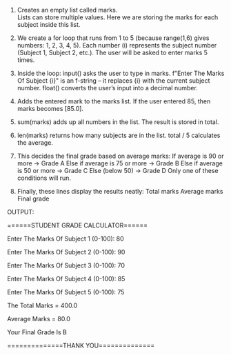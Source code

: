 1. Creates an empty list called marks.       
Lists can store multiple values.
Here we are storing the marks for each subject inside this list.


2. We create a for loop that runs from 1 to 5 (because range(1,6) gives numbers: 1, 2, 3, 4, 5).
Each number (i) represents the subject number (Subject 1, Subject 2, etc.).
The user will be asked to enter marks 5 times.


3. Inside the loop:
input() asks the user to type in marks.
f"Enter The Marks Of Subject {i}" is an f-string – it replaces {i} with the current subject number.
float() converts the user’s input into a decimal number.


4. Adds the entered mark to the marks list.
If the user entered 85, then marks becomes [85.0].


5. sum(marks) adds up all numbers in the list.
The result is stored in total.


6. len(marks) returns how many subjects are in the list.
total / 5 calculates the average.


7. This decides the final grade based on average marks:
If average is 90 or more → Grade A
Else if average is 75 or more → Grade B
Else if average is 50 or more → Grade C
Else (below 50) → Grade D
Only one of these conditions will run.


7. Finally, these lines display the results neatly:
Total marks
Average marks
Final grade


OUTPUT:

======STUDENT GRADE CALCULATOR======

Enter The Marks Of Subject 1 (0-100): 80

Enter The Marks Of Subject 2 (0-100): 90

Enter The Marks Of Subject 3 (0-100): 70

Enter The Marks Of Subject 4 (0-100): 85

Enter The Marks Of Subject 5 (0-100): 75

The Total Marks = 400.0

Average Marks = 80.0

Your Final Grade Is B

==============THANK YOU==============




